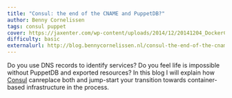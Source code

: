 ```yaml
---
title: "Consul: the end of the CNAME and PuppetDB?"
author: Benny Cornelissen
tags: consul puppet
cover: https://jaxenter.com/wp-content/uploads/2014/12/20141204_DockerCon-preview_004-6453-e1417714409313-1024x682.jpg
difficulty: basic
externalurl: http://blog.bennycornelissen.nl/consul-the-end-of-the-cname/
---
```

Do you use DNS records to identify services? Do you feel life is impossible without PuppetDB and exported resources?
In this blog I will explain how [Consul](https://consul.io) canreplace both and jump-start your transition towards container-based infrastructure in the process.
